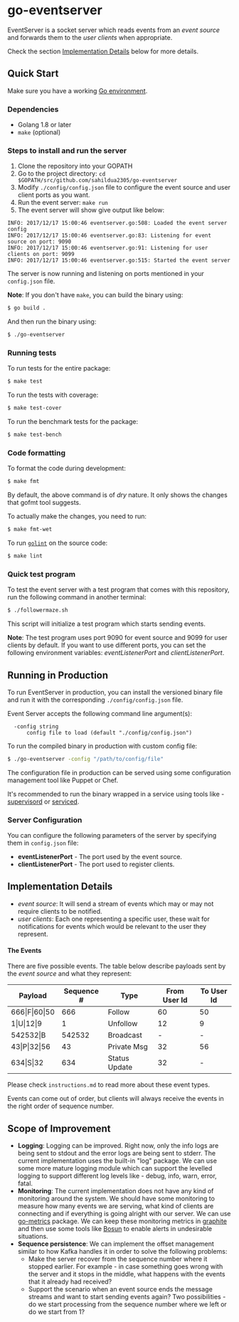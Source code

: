 # go-eventserver

EventServer is a socket server which reads events from an *event source* and
forwards them to the *user clients* when appropriate.

Check the section [Implementation Details](#implementation-details) below for more details.

## Quick Start
Make sure you have a working [Go environment](https://golang.org/doc/install).

### Dependencies
- Golang 1.8 or later
- `make` (optional)

### Steps to install and run the server
1. Clone the repository into your GOPATH
1. Go to the project directory:
`cd $GOPATH/src/github.com/sahildua2305/go-eventserver`
1. Modify `./config/config.json` file to configure the event source and user
client ports as you want.
1. Run the event server: `make run`
1. The event server will show give output like below:
```
INFO: 2017/12/17 15:00:46 eventserver.go:508: Loaded the event server config
INFO: 2017/12/17 15:00:46 eventserver.go:83: Listening for event source on port: 9090
INFO: 2017/12/17 15:00:46 eventserver.go:91: Listening for user clients on port: 9099
INFO: 2017/12/17 15:00:46 eventserver.go:515: Started the event server
```
The server is now running and listening on ports mentioned
in your `config.json` file.

**Note**: If you don't have `make`, you can build the binary using:
```bash
$ go build .
```
And then run the binary using:
```bash
$ ./go-eventserver
```

### Running tests

To run tests for the entire package:
```bash
$ make test
```

To run the tests with coverage:
```bash
$ make test-cover
```

To run the benchmark tests for the package:
```bash
$ make test-bench
```

### Code formatting

To format the code during development:
```bash
$ make fmt
```

By default, the above command is of *dry* nature. It only shows the changes
that gofmt tool suggests.

To actually make the changes, you need to run:
```bash
$ make fmt-wet
```

To run [`golint`](https://github.com/golang/lint) on the source code:
```bash
$ make lint
```

### Quick test program

To test the event server with a test program that comes with this repository,
run the following command in another terminal:

```bash
$ ./followermaze.sh
```

This script will initialize a test program which starts sending events.

**Note**: The test program uses port 9090 for event source and 9099 for
user clients by default. If you want to use different ports, you can set
the following environment variables: *eventListenerPort* and
*clientListenerPort*.


## Running in Production
To run EventServer in production, you can install the versioned binary file
and run it with the corresponding `./config/config.json` file.

Event Server accepts the following command line argument(s):
```
  -config string
      config file to load (default "./config/config.json")
```

To run the compiled binary in production with custom config file:
```bash
$ ./go-eventserver -config "/path/to/config/file"
```

The configuration file in production can be served using some configuration
management tool like Puppet or Chef.

It's recommended to run the binary wrapped in a service using tools like -
[supervisord](http://supervisord.org/index.html) or
[serviced](https://github.com/control-center/serviced).

### Server Configuration

You can configure the following parameters of the server by specifying them
in `config.json` file:
- **eventListenerPort** - The port used by the event source.
- **clientListenerPort** - The port used to register clients.


## Implementation Details

- *event source*: It will send a stream of events which may or may not require
clients to be notified.
- *user clients*: Each one representing a specific user, these wait for
notifications for events which would be relevant to the user they represent.

#### The Events
There are five possible events. The table below describe payloads
sent by the *event source* and what they represent:

| Payload       | Sequence #| Type         | From User Id | To User Id |
|---------------|-----------|--------------|--------------|------------|
|666\|F\|60\|50 | 666       | Follow       | 60           | 50         |
|1\|U\|12\|9    | 1         | Unfollow     | 12           | 9          |
|542532\|B      | 542532    | Broadcast    | -            | -          |
|43\|P\|32\|56  | 43        | Private Msg  | 32           | 56         |
|634\|S\|32     | 634       | Status Update| 32           | -          |

Please check `instructions.md` to read more about these event types.

Events can come out of order, but clients will always receive the events in
the right order of sequence number.

## Scope of Improvement

- **Logging**: Logging can be improved. Right now, only the info logs are
being sent to stdout and the error logs are being sent to stderr. The current
implementation uses the built-in "log" package. We can use some more mature
logging module which can support the levelled logging to support different
log levels like - debug, info, warn, error, fatal.
- **Monitoring**: The current implementation does not have any kind of
monitoring around the system. We should have some monitoring to measure how
many events we are serving, what kind of clients are connecting and if
everything is going alright with our server. We can use
[go-metrics](https://github.com/rcrowley/go-metrics) package. We can keep
these monitoring metrics in [graphite](https://github.com/cyberdelia/go-metrics-graphite)
and then use some tools like [Bosun](https://bosun.org/) to enable alerts
in undesirable situations.
- **Sequence persistence**: We can implement the offset management similar to
how Kafka handles it in order to solve the following problems:
  - Make the server recover from the sequence number where it stopped earlier.
For example - in case something goes wrong with the server and it stops in
the middle, what happens with the events that it already had received?
  - Support the scenario when an event source ends the message streams and want
to start sending events again? Two possibilities - do we start processing from
the sequence number where we left or do we start from 1?

